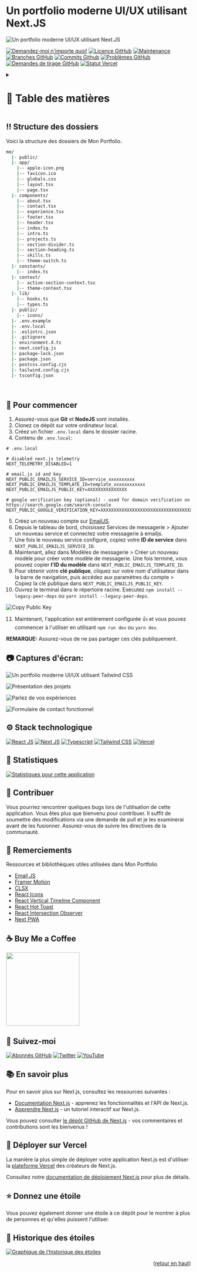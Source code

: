 <a name="readme-top"></a>

# Un portfolio moderne UI/UX utilisant Next.JS

![Un portfolio moderne UI/UX utilisant Next.JS](/.github/images/img_main.png "Un portfolio moderne UI/UX utilisant Next.JS")

[![Demandez-moi n'importe quoi!](https://img.shields.io/badge/Demandez%20moi-n'importe%20quoi-1abc9c.svg)](https://github.com/sony-level "Demandez-moi n'importe quoi!")
[![Licence GitHub](https://img.shields.io/github/license/sony-level/me)](https://github.com/sony-level/me/blob/main/LICENSE "Licence GitHub")
[![Maintenance](https://img.shields.io/badge/Maintenu%3F-oui-green.svg)](https://github.com/sony-level/me/commits/main "Maintenance")
[![Branches GitHub](https://badgen.net/github/branches/sony-level/me)](https://github.com/sony-level/me/branches "Branches GitHub")
[![Commits Github](https://badgen.net/github/commits/sony-level/me/main)](https://github.com/sony-level/me/commits "Commits Github")
[![Problèmes GitHub](https://img.shields.io/github/issues/sony-level/me)](https://github.com/sony-level/me/issues "Problèmes GitHub")
[![Demandes de tirage GitHub](https://img.shields.io/github/issues-pr/sony-level/me)](https://github.com/sony-level/me/pulls "Demandes de tirage GitHub")
[![Statut Vercel](https://img.shields.io/badge/Vercel-000000?style=for-the-badge&logo=vercel&logoColor=white)](https://sanidhy.vercel.app/ "Statut Vercel")

<!-- Table des matières -->
<details>

<summary>

# :notebook_with_decorative_cover: Table des matières

</summary>

- [Structure des dossiers](#bangbang-structure-des-dossiers)
- [Pour commencer](#toolbox-pour-commencer)
- [Captures d'écran](#camera-captures-d'écran)
- [Stack technologique](#gear-stack-technologique)
- [Statistiques](#wrench-statistiques)
- [Contribuer](#raised_hands-contribuer)
- [Remerciements](#gem-remerciements)
- [Achetez-moi un café](#coffee-achetez-moi-un-café)
- [Suivez-moi](#rocket-suivez-moi)
- [En savoir plus](#books-en-savoir-plus)
- [Déployer sur Vercel](#page_with_curl-déployer-sur-vercel)
- [Donnez une étoile](#star-donnez-une-étoile)
- [Historique des étoiles](#star2-historique-des-étoiles)
- [Donnez une étoile](#star-donnez-une-étoile)

</details>

## :bangbang: Structure des dossiers

Voici la structure des dossiers de Mon Portfolio.

```bash
me/
  |- public/
  |- app/
    |-- apple-icon.png
    |-- favicon.ico
    |-- globals.css
    |-- layout.tsx
    |-- page.tsx
  |- components/
    |-- about.tsx
    |-- contact.tsx
    |-- experience.tsx
    |-- footer.tsx
    |-- header.tsx
    |-- index.ts
    |-- intro.ts
    |-- projects.ts
    |-- section-divider.ts
    |-- section-heading.ts
    |-- skills.ts
    |-- theme-switch.ts
  |- constants/
    |-- index.ts
  |- context/
    |-- active-section-context.tsx
    |-- theme-context.tsx
  |- lib/
    |-- hooks.ts
    |-- types.ts
  |- public/
    |-- icons/
  |- .env.example
  |- .env.local
  |- .eslintrc.json
  |- .gitignore
  |- environment.d.ts
  |- next.config.js
  |- package-lock.json
  |- package.json
  |- postcss.config.cjs
  |- tailwind.config.cjs
  |- tsconfig.json
```

<br />

## :toolbox: Pour commencer

1. Assurez-vous que **Git** et **NodeJS** sont installés.
2. Clonez ce dépôt sur votre ordinateur local.
3. Créez un fichier `.env.local` dans le dossier racine.
4. Contenu de `.env.local`:

```
# .env.local

# disabled next.js telemetry
NEXT_TELEMETRY_DISABLED=1

# email.js id and key
NEXT_PUBLIC_EMAILJS_SERVICE_ID=service_xxxxxxxxxx
NEXT_PUBLIC_EMAILJS_TEMPLATE_ID=template_xxxxxxxxxxxx
NEXT_PUBLIC_EMAILJS_PUBLIC_KEY=XXXXXXXXXXXXXXX

# google verification key (optional) - used for domain verification on https://search.google.com/search-console
NEXT_PUBLIC_GOOGLE_VERIFICATION_KEY=XXXXXXXXXXXXXXXXXXXXXXXXXXXXXXXXXXXXXXXXXXXXX

```

5. Créez un nouveau compte sur [EmailJS](https://www.emailjs.com/ "EmailJS").
6. Depuis le tableau de bord, choisissez Services de messagerie > Ajouter un nouveau service et connectez votre messagerie à emailjs.
7. Une fois le nouveau service configuré, copiez votre **ID de service** dans `NEXT_PUBLIC_EMAILJS_SERVICE_ID`.
8. Maintenant, allez dans Modèles de messagerie > Créer un nouveau modèle pour créer votre modèle de messagerie. Une fois terminé, vous pouvez copier **l'ID du modèle** dans `NEXT_PUBLIC_EMAILJS_TEMPLATE_ID`.
9. Pour obtenir votre **clé publique**, cliquez sur votre nom d'utilisateur dans la barre de navigation, puis accédez aux paramètres du compte > Copiez la clé publique dans `NEXT_PUBLIC_EMAILJS_PUBLIC_KEY`. 
10. Ouvrez le terminal dans le répertoire racine. Exécutez `npm install --legacy-peer-deps` ou `yarn install --legacy-peer-deps`.

![Copy Public Key](/.github/images/step_emailjs.png "Copy Public Key")

11. Maintenant, l'application est entièrement configurée :+1: et vous pouvez commencer à l'utiliser en utilisant `npm run dev` ou `yarn dev`.

**REMARQUE:** Assurez-vous de ne pas partager ces clés publiquement.

## :camera: Captures d'écran:

![Un portfolio moderne UI/UX utilisant Tailwind CSS](/.github/images/img1.png "Un portfolio moderne UI/UX utilisant Tailwind CSS")

![Présentation des projets](/.github/images/img2.png "Présentation des projets")

![Parlez de vos expériences](/.github/images/img3.png "Parlez de vos expériences")

![Formulaire de contact fonctionnel](/.github/images/img4.png "Formulaire de contact fonctionnel")

## :gear: Stack technologique

[![React JS](https://skillicons.dev/icons?i=react "React JS")](https://react.dev/ "React JS") [![Next JS](https://skillicons.dev/icons?i=next "Next JS")](https://nextjs.org/ "Next JS") [![Typescript](https://skillicons.dev/icons?i=ts "Typescript")](https://www.typescriptlang.org/ "Typescript") [![Tailwind CSS](https://skillicons.dev/icons?i=tailwind "Tailwind CSS")](https://tailwindcss.com/ "Tailwind CSS") [![Vercel](https://skillicons.dev/icons?i=vercel "Vercel")](https://vercel.app/ "Vercel")

## :wrench: Statistiques

[![Statistiques pour cette application](/.github/images/stats.svg "Statistiques pour cette application")](https://pagespeed-insights-svg.glitch.me/?url=https://www.level-sony.fr/ "Statistiques pour cette application")

## :raised_hands: Contribuer

Vous pourriez rencontrer quelques bugs lors de l'utilisation de cette application. Vous êtes plus que bienvenu pour contribuer. Il suffit de soumettre des modifications via une demande de pull et je les examinerai avant de les fusionner. Assurez-vous de suivre les directives de la communauté.

## :gem: Remerciements

Ressources et bibliothèques utiles utilisées dans Mon Portfolio

- [Email JS](https://www.emailjs.com/ "Email JS")
- [Framer Motion](https://www.framer.com/motion/ "Framer Motion")
- [CLSX](https://www.npmjs.com/package/clsx "CLSX")
- [React Icons](https://react-icons.github.io/react-icons/ "React Icons")
- [React Vertical Timeline Component](https://www.npmjs.com/package/react-vertical-timeline-component "React Vertical Timeline Component")
- [React Hot Toast](https://www.npmjs.com/package/react-hot-toast "React Hot Toast")
- [React Intersection Observer](https://www.npmjs.com/package/react-intersection-observer "React Intersection Observer")
- [Next PWA](https://www.npmjs.com/package/next-pwa "Next PWA")

## :coffee: Buy Me a Coffee

[<img src="https://img.shields.io/badge/Buy_Me_A_Coffee-FFDD00?style=for-the-badge&logo=buy-me-a-coffee&logoColor=black" width="200" />](https://www.buymeacoffee.com/level "Buy me a Coffee")

## :rocket: Suivez-moi

[![Abonnés GitHub](https://img.shields.io/github/followers/sony-level?style=social&label=Suivre&maxAge=2592000)](https://github.com/sony-level "Suivez-moi")
[![Twitter](https://img.shields.io/twitter/url?style=social&url=https%3A%2F%2Ftwitter.com%2FTechnicalShubam)](https://twitter.com/intent/tweet?text=Wow:&url=https%3A%2F%2Fgithub.com%2Fsony-level%2Fme "Tweeter")
[![YouTube](https://img.shields.io/badge/YouTube-FF0000?style=for-the-badge&logo=youtube&logoColor=white)](https://www.youtube.com/channel/UCAnWzCumjcoF2RXTPAGqrQg "Abonnez-vous à ma chaîne")

## :books: En savoir plus

Pour en savoir plus sur Next.js, consultez les ressources suivantes :

- [Documentation Next.js](https://nextjs.org/docs) - apprenez les fonctionnalités et l'API de Next.js.
- [Apprendre Next.js](https://nextjs.org/learn) - un tutoriel interactif sur Next.js.

Vous pouvez consulter [le dépôt GitHub de Next.js](https://github.com/vercel/next.js/) - vos commentaires et contributions sont les bienvenus !

## :page_with_curl: Déployer sur Vercel

La manière la plus simple de déployer votre application Next.js est d'utiliser la [plateforme Vercel](https://vercel.com/new?utm_medium=default-template&filter=next.js&utm_source=create-next-app&utm_campaign=create-next-app-readme) des créateurs de Next.js.

Consultez notre [documentation de déploiement Next.js](https://nextjs.org/docs/deployment) pour plus de détails.

## :star: Donnez une étoile

Vous pouvez également donner une étoile à ce dépôt pour le montrer à plus de personnes et qu'elles puissent l'utiliser.

## :star2: Historique des étoiles

<a href="https://star-history.com/#sony-level/me&Timeline">
  <picture>
    <source media="(prefers-color-scheme: dark)" srcset="https://api.star-history.com/svg?repos=sony-level/me&type=Timeline&theme=dark" />
    <source media="(prefers-color-scheme: light)" srcset="https://api.star-history.com/svg?repos=sony-level/me&type=Timeline" />
    <img alt="Graphique de l'historique des étoiles" src="https://api.star-history.com/svg?repos=sony-level/me&type=Timeline" />
  </picture>
</a>

<br />
<p align="right">(<a href="#readme-top">retour en haut</a>)</p>
